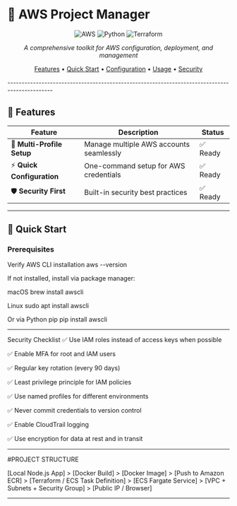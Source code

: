 # 🚀 AWS Project Manager

<div align="center">

![AWS](https://img.shields.io/badge/Amazon_AWS-FF9900?style=for-the-badge&logo=amazonaws&logoColor=white)
![Python](https://img.shields.io/badge/Python-3776AB?style=for-the-badge&logo=python&logoColor=white)
![Terraform](https://img.shields.io/badge/Terraform-7B42BC?style=for-the-badge&logo=terraform&logoColor=white)

*A comprehensive toolkit for AWS configuration, deployment, and management*

[Features](#-features) • [Quick Start](#-quick-start) • [Configuration](#-configuration) • [Usage](#-usage) • [Security](#-security)

</div>
----------------------------------------------------------------------------------------------

## 🌟 Features

| Feature | Description | Status |
|---------|-------------|--------|
| 🔐 **Multi-Profile Setup** | Manage multiple AWS accounts seamlessly | ✅ Ready |
| ⚡ **Quick Configuration** | One-command setup for AWS credentials | ✅ Ready |
| 🛡️ **Security First** | Built-in security best practices | ✅ Ready ||

--------------------------------------------------------------------------------------------

## 🚀 Quick Start
### Prerequisites

Verify AWS CLI installation
aws --version

If not installed, install via package manager:

macOS
brew install awscli

Linux
sudo apt install awscli

Or via Python pip
pip install awscli

-----------------------------------------------------------------

Security Checklist
✅ Use IAM roles instead of access keys when possible

✅ Enable MFA for root and IAM users

✅ Regular key rotation (every 90 days)

✅ Least privilege principle for IAM policies

✅ Use named profiles for different environments

✅ Never commit credentials to version control

✅ Enable CloudTrail logging

✅ Use encryption for data at rest and in transit

---------------------------------------------------------------
#PROJECT STRUCTURE

[Local Node.js App] > [Docker Build] > [Docker Image] > [Push to Amazon ECR] > [Terraform / ECS Task Definition] > [ECS Fargate Service] > [VPC + Subnets + Security Group] > [Public IP / Browser]

--------------------------------------------------------------------
